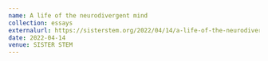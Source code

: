 ```yaml
---
name: A life of the neurodivergent mind
collection: essays
externalurl: https://sisterstem.org/2022/04/14/a-life-of-the-neurodivergent-mind/
date: 2022-04-14
venue: SISTER STEM
---
```


